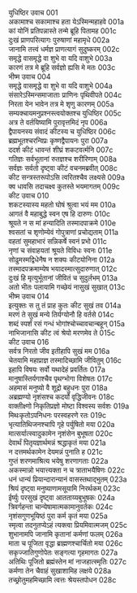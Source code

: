 युधिष्ठिर उवाच	001  
अकामाश्च सकामाश्च हता येऽस्मिन्महाहवे	001a  
कां योनिं प्रतिपन्नास्ते तन्मे ब्रूहि पितामह	001c  
दुःखं प्राणपरित्यागः पुरुषाणां महामृधे	002a  
जानामि तत्त्वं धर्मज्ञ प्राणत्यागं सुदुष्करम्	002c  
समृद्धे वासमृद्धे वा शुभे वा यदि वाशुभे	003a  
कारणं तत्र मे ब्रूहि सर्वज्ञो ह्यसि मे मतः	003c  
भीष्म उवाच	004  
समृद्धे वासमृद्धे वा शुभे वा यदि वाशुभे	004a  
संसारेऽस्मिन्समाजाताः प्राणिनः पृथिवीपते	004c  
निरता येन भावेन तत्र मे शृणु कारणम्	005a  
सम्यक्चायमनुप्रश्नस्त्वयोक्तश्च युधिष्ठिर	005c  
अत्र ते वर्तयिष्यामि पुरावृत्तमिदं नृप	006a  
द्वैपायनस्य संवादं कीटस्य च युधिष्ठिर	006c  
ब्रह्मभूतश्चरन्विप्रः कृष्णद्वैपायनः पुरा	007a  
ददर्श कीटं धावन्तं शीघ्रं शकटवर्त्मनि	007c  
गतिज्ञः सर्वभूतानां रुतज्ञश्च शरीरिणाम्	008a  
सर्वज्ञः सर्वतो दृष्ट्वा कीटं वचनमब्रवीत्	008c  
कीट सन्त्रस्तरूपोऽसि त्वरितश्चैव लक्ष्यसे	009a  
क्व धावसि तदाचक्ष्व कुतस्ते भयमागतम्	009c  
कीट उवाच	010  
शकटस्यास्य महतो घोषं श्रुत्वा भयं मम	010a  
आगतं वै महाबुद्धे स्वन एष हि दारुणः	010c  
श्रूयते न स मां हन्यादिति तस्मादपाक्रमे	010e  
श्वसतां च शृणोम्येवं गोपुत्राणां प्रचोद्यताम्	011a  
वहतां सुमहाभारं सन्निकर्षे स्वनं प्रभो	011c  
नृणां च संवाहयतां श्रूयते विविधः स्वनः	011e  
सोढुमस्मद्विधेनैष न शक्यः कीटयोनिना	012a  
तस्मादपक्रमाम्येष भयादस्मात्सुदारुणात्	012c  
दुःखं हि मृत्युर्भूतानां जीवितं च सुदुर्लभम्	013a  
अतो भीतः पलायामि गच्छेयं नासुखं सुखात्	013c  
भीष्म उवाच	014  
इत्युक्तः स तु तं प्राह कुतः कीट सुखं तव	014a  
मरणं ते सुखं मन्ये तिर्यग्योनौ हि वर्तसे	014c  
शब्दं स्पर्शं रसं गन्धं भोगांश्चोच्चावचान्बहून्	015a  
नाभिजानासि कीट त्वं श्रेयो मरणमेव ते	015c  
कीट उवाच	016  
सर्वत्र निरतो जीव इतीहापि सुखं मम	016a  
चेतयामि महाप्राज्ञ तस्मादिच्छामि जीवितुम्	016c  
इहापि विषयः सर्वो यथादेहं प्रवर्तितः	017a  
मानुषास्तिर्यगाश्चैव पृथग्भोगा विशेषतः	017c  
अहमासं मनुष्यो वै शूद्रो बहुधनः पुरा	018a  
अब्रह्मण्यो नृशंसश्च कदर्यो वृद्धिजीवनः	018c  
वाक्तीक्ष्णो निकृतिप्रज्ञो मोष्टा विश्वस्य सर्वशः	019a  
मिथःकृतोऽपनिधनः परस्वहरणे रतः	019c  
भृत्यातिथिजनश्चापि गृहे पर्युषितो मया	020a  
मात्सर्यात्स्वादुकामेन नृशंसेन बुभूषता	020c  
देवार्थं पितृयज्ञार्थमन्नं श्रद्धाकृतं मया	021a  
न दत्तमर्थकामेन देयमन्नं पुनाति ह	021c  
गुप्तं शरणमाश्रित्य भयेषु शरणागताः	022a  
अकस्मान्नो भयात्त्यक्ता न च त्राताभयैषिणः	022c  
धनं धान्यं प्रियान्दारान्यानं वासस्तथाद्भुतम्	023a  
श्रियं दृष्ट्वा मनुष्याणामसूयामि निरर्थकम्	023c  
ईर्ष्युः परसुखं दृष्ट्वा आतताय्यबुभूषकः	024a  
त्रिवर्गहन्ता चान्येषामात्मकामानुवर्तकः	024c  
नृशंसगुणभूयिष्ठं पुरा कर्म कृतं मया	025a  
स्मृत्वा तदनुतप्येऽहं त्यक्त्वा प्रियमिवात्मजम्	025c  
शुभानामपि जानामि कृतानां कर्मणां फलम्	026a  
माता च पूजिता वृद्धा ब्राह्मणश्चार्चितो मया	026c  
सकृज्जातिगुणोपेतः सङ्गत्या गृहमागतः	027a  
अतिथिः पूजितो ब्रह्मंस्तेन मां नाजहात्स्मृतिः	027c  
कर्मणा तेन चैवाहं सुखाशामिह लक्षये	028a  
तच्छ्रोतुमहमिच्छामि त्वत्तः श्रेयस्तपोधन	028c  
